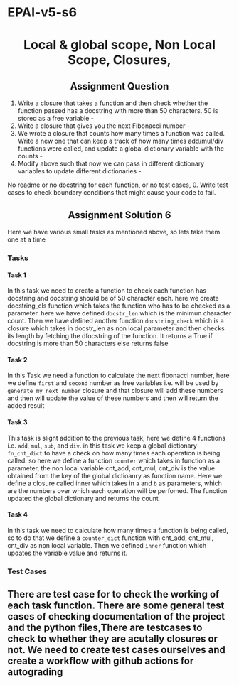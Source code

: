 # EPAI-v5-s6

<h1 align="center">Local & global scope, Non Local Scope, Closures, </h1>

<h2 align="center"> Assignment Question </h2>

1. Write a closure that takes a function and then check whether the function passed has a docstring with more than 50 characters. 50 is stored as a free variable - 
2. Write a closure that gives you the next Fibonacci number - 
3. We wrote a closure that counts how many times a function was called. Write a new one that can keep a track of how many times add/mul/div functions were called, and update a global dictionary variable with the counts - 
4. Modify above such that now we can pass in different dictionary variables to update different dictionaries - 

No readme or no docstring for each function, or no test cases, 0. Write test cases to check boundary conditions that might cause your code to fail. 

<h2 align="center"> Assignment Solution 6 </h2>

Here we have various small tasks as mentioned above, so lets take them one at a time

### Tasks

#### **Task 1**

In this task we need to create a function to check each function has docstring and docstring should be of 50 character each. here we create docstring_cls function which takes the function who has to be checked as a parameter. here we have defined `docstr_len` which is the minimun character count. Then we have defined another function `docstring_check` which is a closure which takes in docstr_len as non local parameter and then checks its length by fetching the dfocstring of the function. It returns a True if docstring is more than 50 characters else returns false

#### **Task 2**

In this Task we need a function to calculate the next fibonacci number, here we define `first` and `second` number as free variables i.e. will be used by `generate_my_next_number` closure and that closure will add these numbers and then will update the value of these numbers and then will return the added result



#### **Task 3**

This task is slight addition to the previous task, here we define 4 functions i.e. `add`, `mul`, `sub`, and `div`. in this task we keep a global dictionary `fn_cnt_dict` to have a check on how many times each operation is being called. so here we define a function `counter` which takes in function as a parameter, the    non local variable  cnt_add, cnt_mul, cnt_div is the value obtained from the key of the global dictioanry as function name. Here we define a closure called inner which takes in  `a` and `b` as parameters, which are the numbers over which each operation will be perfomed. The function updated the global dictionary and returns the count

#### **Task 4**

In this task we need to calculate how many times a function is being called, so to do that we define a `counter_dict` function with cnt_add, cnt_mul, cnt_div  as non local variable. Then we defined `inner` function which updates the variable value and returns it.

### Test Cases

There are test case for to check the working of each task function. There are some general test cases of checking documentation of the project and the python files,There are testcases to check to whether they are acutally closures or not.
We need to create test cases ourselves and create a workflow with github actions for autograding
---
